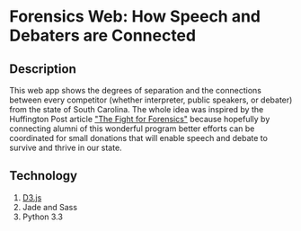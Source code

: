 # Forensics Web: How Speech and Debaters are Connected

## Description
This web app shows the degrees of separation and the connections between every competitor (whether interpreter, public speakers, or debater) from the state of South Carolina. The whole idea was inspired by the Huffington Post article ["The Fight for Forensics"](http://www.huffingtonpost.com/stephanie-schroeder/the-fight-for-forensics_b_7871538.html) because hopefully by connecting alumni of this wonderful program better efforts can be coordinated for small donations that will enable speech and debate to survive and thrive in our state.

## Technology
1. [D3.js](https://github.com/mbostock/d3)
2. Jade and Sass
3. Python 3.3
